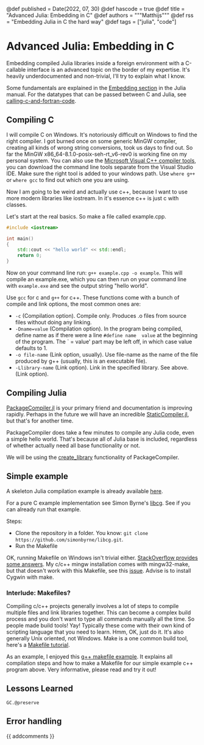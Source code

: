@def published = Date(2022, 07, 30)
@def hascode = true
@def title = "Advanced Julia: Embedding in C"
@def authors = """Matthijs"""
@def rss = "Embedding Julia in C the hard way"
@def tags = ["julia", "code"]

# Advanced Julia: Embedding in C

Embedding compiled Julia libraries inside a foreign environment with a C-callable interface is an advanced topic on the border of my expertise. It's heavily underdocumented and non-trivial, I'll try to explain what I know.

Some fundamentals are explained in the [Embedding section](https://docs.julialang.org/en/v1/manual/embedding/) in the Julia manual. For the datatypes that can be passed between C and Julia, see [calling-c-and-fortran-code](https://docs.julialang.org/en/v1/manual/calling-c-and-fortran-code/).

## Compiling C

I will compile C on Windows. It's notoriously difficult on Windows to find the right compiler. I got burned once on some generic MinGW compiler, creating all kinds of wrong string conversions, took us days to find out. So far the MinGW x86_64-8.1.0-posix-seh-rt_v6-rev0 is working fine on my personal system. You can also use the [Microsoft Visual C++ compiler tools](https://docs.microsoft.com/en-us/cpp/build/building-on-the-command-line?view=msvc-170), you can download the command line tools separate from the Visual Studio IDE. Make sure the right tool is added to your windows path. Use `where g++` or `where gcc` to find out which one you are using.

Now I am going to be weird and actually use c++, because I want to use more modern libraries like iostream. In it's essence c++ is just c with classes.

Let's start at the real basics. So make a file called example.cpp.
```c++
#include <iostream>

int main()
{
    std::cout << "hello world" << std::endl;
    return 0;
}
```

Now on your command line run: `g++ example.cpp -o example`. This will compile an example.exe, which you can then run on your command line with `example.exe` and see the output string "hello world".

Use `gcc` for c and `g++` for c++. These functions come with a bunch of compile and link options, the most common ones are:

* `-c` (Compilation option).
Compile only. Produces .o files from source files without doing any linking.
* `-Dname=value` (Compilation option).
In the program being compiled, define name as if there were a line
  `#define name  value`
at the beginning of the program. The ` = value' part may be left off, in which case value defaults to 1.
* `-o file-name` (Link option, usually).
Use file-name as the name of the file produced by g++ (usually, this is an executable file).
* `-Llibrary-name` (Link option).
Link in the specified library. See above. (Link option).

## Compiling Julia

[PackageCompiler.jl](https://github.com/JuliaLang/PackageCompiler.jl) is your primary friend and documentation is improving rapidly. Perhaps in the future we will have an incredible [StaticCompiler.jl](https://github.com/tshort/StaticCompiler.jl), but that's for another time.

PackageCompiler does take a few minutes to compile any Julia code, even a simple hello world. That's because all of Julia base is included, regardless of whether actually need all base functionality or not.

We will be using the [create_library](https://julialang.github.io/PackageCompiler.jl/stable/libs.html) functionality of PackageCompiler.

## Simple example

A skeleton Julia compilation example is already available [here](https://github.com/JuliaLang/PackageCompiler.jl/tree/master/examples/MyLib).

For a pure C example implementation see Simon Byrne's [libcg](https://github.com/simonbyrne/libcg). See if you can already run that example.

Steps:
* Clone the repository in a folder. You know: `git clone https://github.com/simonbyrne/libcg.git`.
* Run the Makefile

OK, running Makefile on Windows isn't trivial either. [StackOverflow provides some answers](https://stackoverflow.com/questions/2532234/how-to-run-a-makefile-in-windows). My c/c++ mingw installation comes with mingw32-make, but that doesn't work with this Makefile, see this [issue](https://github.com/simonbyrne/libcg/issues/21). Advise is to install Cygwin with make.

### Interlude: Makefiles?

Compiling c/c++ projects generally involves a lot of steps to compile multiple files and link libraries together. This can become a complex build process and you don't want to type all commands manually all the time. So people made build tools! Yay! Typically these come with their own kind of scripting language that you need to learn. Hmm, OK, just do it. It's also generally Unix oriented, not Windows. Make is a one common build tool, here's a [Makefile tutorial](https://makefiletutorial.com/).

As an example, I enjoyed this [g++ makefile example](https://earthly.dev/blog/g++-makefile/). It explains all compilation steps and how to make a Makefile for our simple example c++ program above. Very informative, please read and try it out!

## Lessons Learned

`GC.@preserve`

## Error handling

{{ addcomments }}
